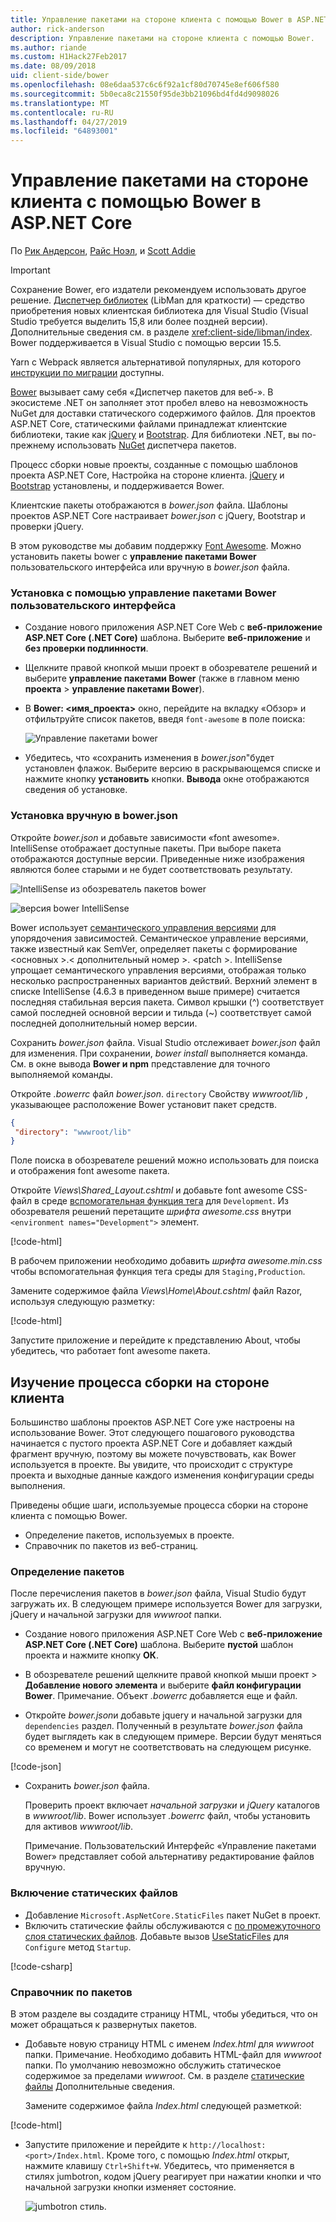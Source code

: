 ```yaml
---
title: Управление пакетами на стороне клиента с помощью Bower в ASP.NET Core
author: rick-anderson
description: Управление пакетами на стороне клиента с помощью Bower.
ms.author: riande
ms.custom: H1Hack27Feb2017
ms.date: 08/09/2018
uid: client-side/bower
ms.openlocfilehash: 08e6daa537c6c6f92a1cf80d70745e8ef606f580
ms.sourcegitcommit: 5b0eca8c21550f95de3bb21096bd4fd4d9098026
ms.translationtype: MT
ms.contentlocale: ru-RU
ms.lasthandoff: 04/27/2019
ms.locfileid: "64893001"
---
```

# <a name="manage-client-side-packages-with-bower-in-aspnet-core"></a>Управление пакетами на стороне клиента с помощью Bower в ASP.NET Core

По [Рик Андерсон](https://twitter.com/RickAndMSFT), [Райс Ноэл](https://twitter.com/noelrice1), и [Scott Addie](https://scottaddie.com)

> [!IMPORTANT]
> Сохранение Bower, его издатели рекомендуем использовать другое решение. [Диспетчер библиотек](https://blogs.msdn.microsoft.com/webdev/2018/04/18/what-happened-to-bower/) (LibMan для краткости) — средство приобретения новых клиентская библиотека для Visual Studio (Visual Studio требуется выделить 15,8 или более поздней версии). Дополнительные сведения см. в разделе <xref:client-side/libman/index>. Bower поддерживается в Visual Studio с помощью версии 15.5.
>
> Yarn с Webpack является альтернативой популярных, для которого [инструкции по миграции](https://bower.io/blog/2017/how-to-migrate-away-from-bower/) доступны.

[Bower](https://bower.io/) вызывает саму себя «Диспетчер пакетов для веб-». В экосистеме .NET он заполняет этот пробел влево на невозможность NuGet для доставки статического содержимого файлов. Для проектов ASP.NET Core, статическими файлами принадлежат клиентские библиотеки, такие как [jQuery](http://jquery.com/) и [Bootstrap](http://getbootstrap.com/). Для библиотеки .NET, вы по-прежнему использовать [NuGet](https://www.nuget.org/) диспетчера пакетов.

Процесс сборки новые проекты, созданные с помощью шаблонов проекта ASP.NET Core, Настройка на стороне клиента. [jQuery](http://jquery.com/) и [Bootstrap](http://getbootstrap.com/) установлены, и поддерживается Bower.

Клиентские пакеты отображаются в *bower.json* файла. Шаблоны проектов ASP.NET Core настраивает *bower.json* с jQuery, Bootstrap и проверки jQuery.

В этом руководстве мы добавим поддержку [Font Awesome](http://fontawesome.io). Можно установить пакеты bower с **управление пакетами Bower** пользовательского интерфейса или вручную в *bower.json* файла.

### <a name="installation-via-manage-bower-packages-ui"></a>Установка с помощью управление пакетами Bower пользовательского интерфейса

* Создание нового приложения ASP.NET Core Web с **веб-приложение ASP.NET Core (.NET Core)** шаблона. Выберите **веб-приложение** и **без проверки подлинности**.

* Щелкните правой кнопкой мыши проект в обозревателе решений и выберите **управление пакетами Bower** (также в главном меню **проекта** > **управление пакетами Bower**).

* В **Bower: \<имя_проекта\>**  окно, перейдите на вкладку «Обзор» и отфильтруйте список пакетов, введя `font-awesome` в поле поиска:

  ![Управление пакетами bower](bower/_static/manage-bower-packages.png)

* Убедитесь, что «сохранить изменения в *bower.json*"будет установлен флажок. Выберите версию в раскрывающемся списке и нажмите кнопку **установить** кнопки. **Вывода** окне отображаются сведения об установке.

### <a name="manual-installation-in-bowerjson"></a>Установка вручную в bower.json

Откройте *bower.json* и добавьте зависимости «font awesome». IntelliSense отображает доступные пакеты. При выборе пакета отображаются доступные версии. Приведенные ниже изображения являются более старыми и не будет соответствовать результату.

![IntelliSense из обозреватель пакетов bower](bower/_static/add-package.png)

![версия bower IntelliSense](bower/_static/version-intelliSense.png)

Bower использует [семантического управления версиями](http://semver.org/) для упорядочения зависимостей. Семантическое управление версиями, также известный как SemVer, определяет пакеты с формирование \<основных >.\< дополнительный номер >. \<patch >. IntelliSense упрощает семантического управления версиями, отображая только несколько распространенных вариантов действий. Верхний элемент в списке IntelliSense (4.6.3 в приведенном выше примере) считается последняя стабильная версия пакета. Символ крышки (^) соответствует самой последней основной версии и тильда (~) соответствует самой последней дополнительный номер версии.

Сохранить *bower.json* файла. Visual Studio отслеживает *bower.json* файл для изменения. При сохранении, *bower install* выполняется команда. См. в окне вывода **Bower и npm** представление для точного выполняемой команды.

Откройте *.bowerrc* файл *bower.json*. `directory` Свойству *wwwroot/lib* , указывающее расположение Bower установит пакет средств.

```json
{
 "directory": "wwwroot/lib"
}
```

Поле поиска в обозревателе решений можно использовать для поиска и отображения font awesome пакета.

Откройте *Views\Shared\_Layout.cshtml* и добавьте font awesome CSS-файл в среде [вспомогательная функция тега](xref:mvc/views/tag-helpers/intro) для `Development`. Из обозревателя решений перетащите *шрифта awesome.css* внутри `<environment names="Development">` элемент.

[!code-html[](bower/sample/_Layout.cshtml?highlight=4&range=9-13)]

В рабочем приложении необходимо добавить *шрифта awesome.min.css* чтобы вспомогательная функция тега среды для `Staging,Production`.

Замените содержимое файла *Views\Home\About.cshtml* файл Razor, используя следующую разметку:

[!code-html[](bower/sample/About.cshtml)]

Запустите приложение и перейдите к представлению About, чтобы убедитесь, что работает font awesome пакета.

## <a name="exploring-the-client-side-build-process"></a>Изучение процесса сборки на стороне клиента

Большинство шаблоны проектов ASP.NET Core уже настроены на использование Bower. Этот следующего пошагового руководства начинается с пустого проекта ASP.NET Core и добавляет каждый фрагмент вручную, поэтому вы можете почувствовать, как Bower используется в проекте. Вы увидите, что происходит с структуре проекта и выходные данные каждого изменения конфигурации среды выполнения.

Приведены общие шаги, используемые процесса сборки на стороне клиента с помощью Bower.

* Определение пакетов, используемых в проекте. <!-- once defined, you don't need to download them, VS does -->
* Справочник по пакетов из веб-страниц.

### <a name="define-packages"></a>Определение пакетов

После перечисления пакетов в *bower.json* файла, Visual Studio будут загружать их. В следующем примере используется Bower для загрузки, jQuery и начальной загрузки для *wwwroot* папки.

* Создание нового приложения ASP.NET Core Web с **веб-приложение ASP.NET Core (.NET Core)** шаблона. Выберите **пустой** шаблон проекта и нажмите кнопку **ОК**.

* В обозревателе решений щелкните правой кнопкой мыши проект > **Добавление нового элемента** и выберите **файл конфигурации Bower**. Примечание. Объект *.bowerrc* добавляется еще и файл.

* Откройте *bower.json*и добавьте jquery и начальной загрузки для `dependencies` раздел. Полученный в результате *bower.json* файла будет выглядеть как в следующем примере. Версии будут меняться со временем и могут не соответствовать на следующем рисунке.

[!code-json[](bower/sample/bower.json?highlight=5,6)]

* Сохранить *bower.json* файла.

  Проверить проект включает *начальной загрузки* и *jQuery* каталогов в *wwwroot/lib*. Bower использует *.bowerrc* файл, чтобы установить для активов *wwwroot/lib*.

  Примечание. Пользовательский Интерфейс «Управление пакетами Bower» представляет собой альтернативу редактирование файлов вручную.

### <a name="enable-static-files"></a>Включение статических файлов

* Добавление `Microsoft.AspNetCore.StaticFiles` пакет NuGet в проект.
* Включить статические файлы обслуживаются с [по промежуточного слоя статических файлов](/dotnet/api/microsoft.aspnetcore.builder.staticfileextensions). Добавьте вызов [UseStaticFiles](/dotnet/api/microsoft.aspnetcore.builder.staticfileextensions) для `Configure` метод `Startup`.

[!code-csharp[](bower/sample/Startup.cs?highlight=9)]

### <a name="reference-packages"></a>Справочник по пакетов

В этом разделе вы создадите страницу HTML, чтобы убедиться, что он может обращаться к развернутых пакетов.

* Добавьте новую страницу HTML с именем *Index.html* для *wwwroot* папки. Примечание. Необходимо добавить HTML-файл для *wwwroot* папки. По умолчанию невозможно обслужить статическое содержимое за пределами *wwwroot*. См. в разделе [статические файлы](xref:fundamentals/static-files) Дополнительные сведения.

  Замените содержимое файла *Index.html* следующей разметкой:

[!code-html[](bower/sample/Index.html)]

* Запустите приложение и перейдите к `http://localhost:<port>/Index.html`. Кроме того, с помощью *Index.html* открыт, нажмите клавишу `Ctrl+Shift+W`. Убедитесь, что применяется в стилях jumbotron, кодом jQuery реагирует при нажатии кнопки и что начальной загрузки кнопки изменяет состояние.

  ![jumbotron стиль.](bower/_static/jumbotron.png)
